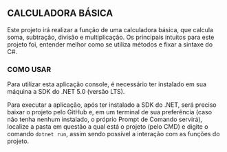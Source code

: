 ## CALCULADORA BÁSICA

Este projeto irá realizar a função de uma calculadora básica, que calcula soma, subtração, divisão e multiplicação. Os principais intuitos para este projeto foi, entender melhor como se utiliza métodos e fixar a sintaxe do C#.

### COMO USAR

Para utilizar esta aplicação console, é necessário ter instalado em sua máquina a SDK do .NET 5.0 (versão LTS).

Para executar a aplicação, após ter instalado a SDK do .NET, será preciso baixar o projeto pelo GitHub e, em um terminal de sua preferência (caso não tenha nenhum instalado, o próprio Prompt de Comando servirá), localize a pasta em questão a qual está o projeto (pelo CMD) e digite o comando `dotnet run`, assim sendo possível a interação com as funções do projeto.